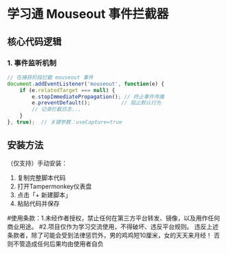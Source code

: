 # 学习通 Mouseout 事件拦截器

## 核心代码逻辑

### 1. 事件监听机制
```javascript
// 在捕获阶段拦截 mouseout 事件
document.addEventListener('mouseout', function(e) {
    if (e.relatedTarget === null) {
        e.stopImmediatePropagation(); // 终止事件传播
        e.preventDefault();          // 阻止默认行为
        // 记录拦截日志...
    }
}, true);  // 关键参数：useCapture=true
```
## 安装方法
（仅支持）手动安装：
1. 复制完整脚本代码
2. 打开Tampermonkey仪表盘
3. 点击「+ 新建脚本」
4. 粘贴代码并保存

#使用条款：1.未经作者授权，禁止任何在第三方平台转发、镜像，以及用作任何商业用途。
#2.项目仅作为学习交流使用，不得破坏、违反平台规则。
违反上述条款者，除了可能会受到法律惩罚外，男的鸡鸡短10厘米，女的天天来月经！
否则不管造成任何后果均由使用者自负
